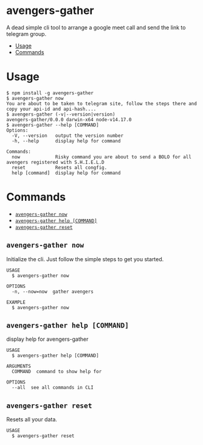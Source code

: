 avengers-gather
=================

A dead simple cli tool to arrange a google meet call and send the link to telegram group.

<!-- toc -->
* [Usage](#usage)
* [Commands](#commands)
<!-- tocstop -->
# Usage
<!-- usage -->
```sh-session
$ npm install -g avengers-gather
$ avengers-gather now
You are about to be taken to telegram site, follow the steps there and copy your api-id and api-hash....
$ avengers-gather (-v|--version|version)
avengers-gather/0.0.0 darwin-x64 node-v14.17.0
$ avengers-gather --help [COMMAND]
Options:
  -V, --version   output the version number
  -h, --help      display help for command

Commands:
  now             Risky command you are about to send a BOLO for all avengers registered with S.H.I.E.L.D
  reset           Resets all congfig.
  help [command]  display help for command
```
<!-- usagestop -->
# Commands
<!-- commands -->
* [`avengers-gather now`](#avengers-gather-now)
* [`avengers-gather help [COMMAND]`](#avengers-gather-help-command)
* [`avengers-gather reset`](#avengers-gather-reset)

## `avengers-gather now`

Initialize the cli. Just follow the simple steps to get you started.

```
USAGE
  $ avengers-gather now

OPTIONS
  -n, --now=now  gather avengers

EXAMPLE
  $ avengers-gather now
```

## `avengers-gather help [COMMAND]`

display help for avengers-gather

```
USAGE
  $ avengers-gather help [COMMAND]

ARGUMENTS
  COMMAND  command to show help for

OPTIONS
  --all  see all commands in CLI
```

## `avengers-gather reset`

Resets all your data.

```
USAGE
  $ avengers-gather reset
```
